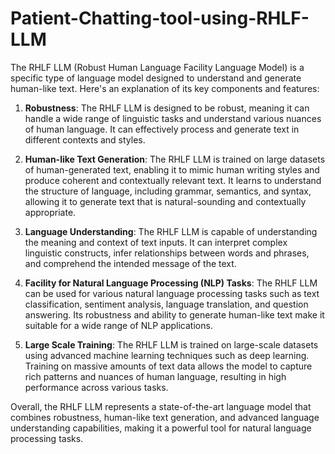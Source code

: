 # Patient-Chatting-tool-using-RHLF-LLM

The RHLF LLM (Robust Human Language Facility Language Model) is a specific type of language model designed to understand and generate human-like text. Here's an explanation of its key components and features:

1. **Robustness**: The RHLF LLM is designed to be robust, meaning it can handle a wide range of linguistic tasks and understand various nuances of human language. It can effectively process and generate text in different contexts and styles.

2. **Human-like Text Generation**: The RHLF LLM is trained on large datasets of human-generated text, enabling it to mimic human writing styles and produce coherent and contextually relevant text. It learns to understand the structure of language, including grammar, semantics, and syntax, allowing it to generate text that is natural-sounding and contextually appropriate.

3. **Language Understanding**: The RHLF LLM is capable of understanding the meaning and context of text inputs. It can interpret complex linguistic constructs, infer relationships between words and phrases, and comprehend the intended message of the text.

4. **Facility for Natural Language Processing (NLP) Tasks**: The RHLF LLM can be used for various natural language processing tasks such as text classification, sentiment analysis, language translation, and question answering. Its robustness and ability to generate human-like text make it suitable for a wide range of NLP applications.

5. **Large Scale Training**: The RHLF LLM is trained on large-scale datasets using advanced machine learning techniques such as deep learning. Training on massive amounts of text data allows the model to capture rich patterns and nuances of human language, resulting in high performance across various tasks.

Overall, the RHLF LLM represents a state-of-the-art language model that combines robustness, human-like text generation, and advanced language understanding capabilities, making it a powerful tool for natural language processing tasks.
